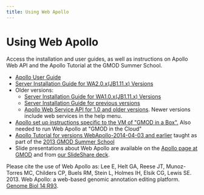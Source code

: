 ```yaml
---
title: Using Web Apollo
---
```


# Using Web Apollo

Access the installation and user guides, as well as instructions on Apollo Web API and the Apollo Tutorial at the GMOD Summer School.

* [Apollo User Guide](../apollo-users-guide/index.md)
* [Server Installation Guide for WA2.0.x(JB1.11.x) Versions](http://genomearchitect.readthedocs.io/en/stable/)
* Older versions:
    * [Server Installation Guide for WA1.0.x(JB1.11.x) Versions](http://genomearchitect.readthedocs.io/en/1.0.4/)
    * [Server Installation Guide for previous versions](http://www.gmod.org/wiki/WebApollo_Installation)
    * [Apollo Web Service API for 1.0 and older versions](http://icebox.lbl.gov/WebApolloDemo/web_services/web_service_api.html).  Newer versions include web services in the help menu.
* [Apollo set up instructions specific to the VM of "GMOD in a Box".](http://gmod.org/wiki/GMOD_in_a_Box/WebApollo) Also needed to run Web Apollo at "GMOD in the Cloud"
* [Apollo Tutorial for versions WebApollo-2014-04-03 and earlier](http://www.gmod.org/wiki/WebApollo_Tutorial) taught as part of the [2013 GMOD Summer School](http://www.gmod.org/wiki/2013_GMOD_Summer_School)
* Slide presentations about Web Apollo are available on the [Apollo page at GMOD](http://www.gmod.org/wiki/WebApollo#Presentations) and from [our SlideShare deck](http://www.slideshare.net/MonicaMunozTorres/presentations).


Please cite the use of Web Apollo as: Lee E, Helt GA, Reese JT, Munoz-Torres MC, Childers CP, Buels RM, Stein L, Holmes IH, Elsik CG, Lewis SE. 2013. Web Apollo: a web-based genomic annotation editing platform. [Genome Biol 14:R93](http://genomebiology.com/2013/14/8/R93/abstract).

